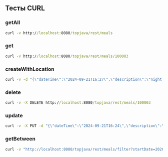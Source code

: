 ## Тесты CURL 

### getAll

```bat
curl -v http://localhost:8080/topjava/rest/meals
```

### get

```bat
curl -v http://localhost:8080/topjava/rest/meals/100003
```

### createWithLocation

```bat
curl -v -d "{\"dateTime\":\"2024-09-21T16:27\",\"description\":\"night snack\",\"calories\":\"666\"}" -H "Content-Type:application/json;charset=UTF-8" http://localhost:8080/topjava/rest/meals
```

### delete

```bat
curl -v -X DELETE http://localhost:8080/topjava/rest/meals/100003
```

### update

```bat
curl -v -X PUT -d "{\"dateTime\":\"2024-09-21T16:24\",\"description\":\"snack\",\"calories\":\"777\"}" -H "Content-Type:application/json;charset=UTF-8" http://localhost:8080/topjava/rest/meals/100004
```

### getBetween

```bat
curl -v "http://localhost:8080/topjava/rest/meals/filter?startDate=2020-01-31&startTime=13:00:00&endDate=2020-01-31&endTime=23:59:59"
```